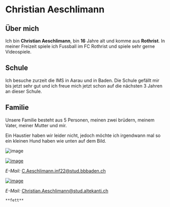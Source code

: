 # Christian Aeschlimann

## Über mich

Ich bin **Christian Aeschlimann**, bin **16** Jahre alt und komme aus **Rothrist**. In meiner Freizeit spiele ich Fussball im FC Rothrist und spiele sehr gerne Videospiele.

## Schule

Ich besuche zurzeit die IMS in Aarau und in Baden. Die Schule gefällt mir bis jetzt sehr gut und ich freue mich jetzt schon auf die nächsten 3 Jahren an dieser Schule.

## Familie 

Unsere Familie besteht aus 5 Personen, meinen zwei brüdern, meinem Vater, meiner Mutter und mir. 

Ein Haustier haben wir leider nicht, jedoch möchte ich irgendwann mal so ein kleinen Hund haben wie unten auf dem Bild. 


![image](https://user-images.githubusercontent.com/111046353/184096041-22fe5b62-dd8b-400f-bf76-654386d5b25d.png)



[![image](https://user-images.githubusercontent.com/111046353/184102151-e85ba2db-64c6-4b8e-8b52-19a8cbf8c368.png)](https://www.bbbaden.ch/)

*E-Mail:* C.Aeschlimann.inf22@stud.bbbaden.ch



[![image](https://user-images.githubusercontent.com/111046353/184096377-d2f47060-6fa1-46b7-b2c6-f053b65ed5c1.png)](https://www.altekanti.ch/)

*E-Mail:* Christian.Aeschlimann@stud.altekanti.ch


`**fett**`
